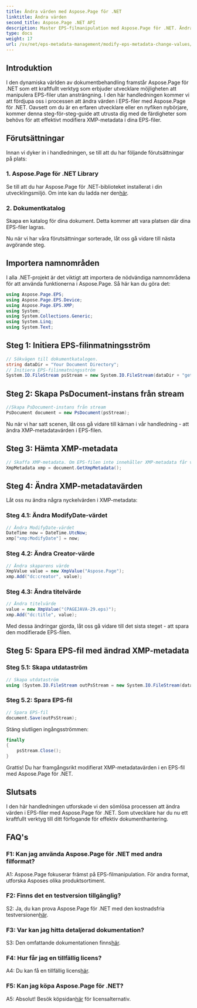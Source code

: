 ```yaml
---
title: Ändra värden med Aspose.Page för .NET
linktitle: Ändra värden
second_title: Aspose.Page .NET API
description: Master EPS-filmanipulation med Aspose.Page för .NET. Ändra XMP-metadatavärden utan ansträngning.
type: docs
weight: 17
url: /sv/net/eps-metadata-management/modify-eps-metadata-change-values/
---
```

## Introduktion

I den dynamiska världen av dokumentbehandling framstår Aspose.Page för .NET som ett kraftfullt verktyg som erbjuder utvecklare möjligheten att manipulera EPS-filer utan ansträngning. I den här handledningen kommer vi att fördjupa oss i processen att ändra värden i EPS-filer med Aspose.Page för .NET. Oavsett om du är en erfaren utvecklare eller en nyfiken nybörjare, kommer denna steg-för-steg-guide att utrusta dig med de färdigheter som behövs för att effektivt modifiera XMP-metadata i dina EPS-filer.

## Förutsättningar

Innan vi dyker in i handledningen, se till att du har följande förutsättningar på plats:

### 1. Aspose.Page för .NET Library

Se till att du har Aspose.Page för .NET-biblioteket installerat i din utvecklingsmiljö. Om inte kan du ladda ner den[här](https://releases.aspose.com/page/net/).

### 2. Dokumentkatalog

Skapa en katalog för dina dokument. Detta kommer att vara platsen där dina EPS-filer lagras.

Nu när vi har våra förutsättningar sorterade, låt oss gå vidare till nästa avgörande steg.

## Importera namnområden

I alla .NET-projekt är det viktigt att importera de nödvändiga namnområdena för att använda funktionerna i Aspose.Page. Så här kan du göra det:

```csharp
using Aspose.Page.EPS;
using Aspose.Page.EPS.Device;
using Aspose.Page.EPS.XMP;
using System;
using System.Collections.Generic;
using System.Linq;
using System.Text;
```

## Steg 1: Initiera EPS-filinmatningsström

```csharp
// Sökvägen till dokumentkatalogen.
string dataDir = "Your Document Directory";
// Initiera EPS-filinmatningsström
System.IO.FileStream psStream = new System.IO.FileStream(dataDir + "get_input.eps", System.IO.FileMode.Open, System.IO.FileAccess.Read);
```

## Steg 2: Skapa PsDocument-instans från stream

```csharp
//Skapa PsDocument-instans från stream
PsDocument document = new PsDocument(psStream);
```

Nu när vi har satt scenen, låt oss gå vidare till kärnan i vår handledning - att ändra XMP-metadatavärden i EPS-filen.

## Steg 3: Hämta XMP-metadata

```csharp
// Skaffa XMP-metadata. Om EPS-filen inte innehåller XMP-metadata får vi en ny fylld med värden från PS-metadatakommentarer (%%Creator, %%CreateDate, %%Title, etc.)
XmpMetadata xmp = document.GetXmpMetadata();
```

## Steg 4: Ändra XMP-metadatavärden

Låt oss nu ändra några nyckelvärden i XMP-metadata:

### Steg 4.1: Ändra ModifyDate-värdet

```csharp
// Ändra ModifyDate-värdet
DateTime now = DateTime.UtcNow;
xmp["xmp:ModifyDate"] = now;
```

### Steg 4.2: Ändra Creator-värde

```csharp
// Ändra skaparens värde
XmpValue value = new XmpValue("Aspose.Page");
xmp.Add("dc:creator", value);
```

### Steg 4.3: Ändra titelvärde

```csharp
// Ändra titelvärde
value = new XmpValue("(PAGEJAVA-29.eps)");
xmp.Add("dc:title", value);
```

Med dessa ändringar gjorda, låt oss gå vidare till det sista steget - att spara den modifierade EPS-filen.

## Steg 5: Spara EPS-fil med ändrad XMP-metadata

### Steg 5.1: Skapa utdataström

```csharp
// Skapa utdataström
using (System.IO.FileStream outPsStream = new System.IO.FileStream(dataDir + "change_values_output.eps", System.IO.FileMode.Create, System.IO.FileAccess.Write))
```

### Steg 5.2: Spara EPS-fil

```csharp
// Spara EPS-fil
document.Save(outPsStream);
```

Stäng slutligen ingångsströmmen:

```csharp
finally
{
    psStream.Close();
}
```

Grattis! Du har framgångsrikt modifierat XMP-metadatavärden i en EPS-fil med Aspose.Page för .NET.

## Slutsats

I den här handledningen utforskade vi den sömlösa processen att ändra värden i EPS-filer med Aspose.Page för .NET. Som utvecklare har du nu ett kraftfullt verktyg till ditt förfogande för effektiv dokumenthantering.

## FAQ's

### F1: Kan jag använda Aspose.Page för .NET med andra filformat?

A1: Aspose.Page fokuserar främst på EPS-filmanipulation. För andra format, utforska Asposes olika produktsortiment.

### F2: Finns det en testversion tillgänglig?

 S2: Ja, du kan prova Aspose.Page för .NET med den kostnadsfria testversionen[här](https://releases.aspose.com/).

### F3: Var kan jag hitta detaljerad dokumentation?

 S3: Den omfattande dokumentationen finns[här](https://reference.aspose.com/page/net/).

### F4: Hur får jag en tillfällig licens?

 A4: Du kan få en tillfällig licens[här](https://purchase.aspose.com/temporary-license/).

### F5: Kan jag köpa Aspose.Page för .NET?

 A5: Absolut! Besök köpsidan[här](https://purchase.aspose.com/buy) för licensalternativ.